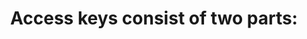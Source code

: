---
layout: answer
title: "Access keys consist of two parts:"
blurb: "<p>Access keys are composed of the Access Key ID and the corresponding Secret Access Key.</p>"
quid: 156
---